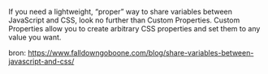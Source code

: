 If you need a lightweight, “proper” way to share variables between JavaScript and CSS, look no further than Custom Properties. Custom Properties allow you to create arbitrary CSS properties and set them to any value you want.

bron: https://www.falldowngoboone.com/blog/share-variables-between-javascript-and-css/
